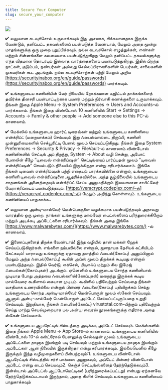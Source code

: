 ```yaml
---
title: Secure Your Computer
slug: secure_your_computer
---
```


![](/images/coverchap_4.jpg)




<span class="highlight_color"><span class="highlight_color">✔</span> வலுவான கடவுச்சொல் உருவாக்கவும்</span>  இது அசலாக, சிக்கலானதாக இருக்க வேண்டும், தனிப்பட்ட தகவல்களைப் பயன்படுத்த வேண்டாம், மேலும் அதை மூன்று மாதங்களுக்கு ஒரு முறை புதுப்பிக்கவும். நல்ல கடவுச்சொல் எழுத்துக்கள், எண்கள் மற்றும் சின்னங்களை கலவையாக பயன்படுத்துகிறது மேலும் தனிப்பட்ட தகவல்களுக்கு எந்த விதமான தொடர்பும் இல்லாத வார்த்தைகளைப் பயன்படுத்துகிறது. இதில் பிறந்த நாட்கள், குடும்பம், நண்பர்கள் அல்லது செல்லப்பிராணிகளின் பெயர்கள், சாலைகளின் முகவரிகள் கூட அடங்கும். நல்ல கடவுச்சொற்கள் பற்றி மேலும் அறிய [https://securityinabox.org/en/guide/passwords](https://securityinabox.org/en/guide/passwords) பார்க்கவும்.

<span class="highlight_color"><span class="highlight_color">✔</span> உங்களுடைய கணினியின் வேர் நிலையில் நோக்கமான டிஜிட்டல் தாக்கங்களைத் தவிர்க்க தினசரி பயன்பாட்டிற்காக</span>  பயனர் மற்றும் நிர்வாகி கணக்குகளை உருவாக்கவும். நீங்கள் இதை Apple Menu → System Preferences → Users and Accounts–ல் பார்க்கலாம். நீங்கள் இதை விண்டோஸ் 10 கணினியில் Start → Settings → Accounts → Family &amp; other people → Add someone else to this PC-ல் காணலாம்.       

<span class="highlight_color">✔</span>  மேக்ஸில் உங்களுடைய ஹார்ட் டிரைவ்கள் மற்றும் உங்களுடைய கணினியை என்க்ரிப்ட் (மறையாக்கம்) செய்யவும் இது ஃபைல்வால்டை திருப்பி, கணினி முன்னுரிமைகளில் செக்யூரிட்டி பேனல் மூலம் செய்யப்படுகிறது. நீங்கள் இதை System Preferences → Security &amp; Privacy → FileVault-ல் காணலாம்.விண்டோஸ் கணினிகளில் செட்டிங் அப் திறந்து, System → About வழி சென்று, அபோட் பேனலின் கீழே “டிவைஸ் என்க்ரிப்ஷன்” செட்டிங்யைப் பார்ப்பதன் மூலம் “டிவைஸ் என்க்ரிப்ஷன்” செயல்படும் நிலையில் இருக்கிறதா என்று சரிபார்க்கலாம். இங்கே நீங்கள் டிவைஸ் என்க்ரிப்ஷன் பற்றி எதையும் பாரக்கவில்லை என்றால், உங்களுடைய கணினி டிவைஸ் என்க்ரிப்ஷனை ஆதரிக்கவில்லை. அந்த சூழ்நிலையில் உங்களுடைய சாதனங்கள் அனைத்தையும் என்க்ரிப்ட் செய்ய அனுமதிக்கும் இலவசமான சாபிட்வேர் வேராக்ரிப்டைப் பயன்படுத்தவும். [https://veracrypt.codeplex.com/–ல்](https://veracrypt.codeplex.com/–ல்) மேலும் அறிந்து கொள்ளவும். உங்களுடைய கணினியைப் பாதுகாக்க..



<span class="highlight_color">✔ வலுவான அன்டி-மால்வேர் மென்பொருளை வழக்கமாக பயன்படுத்தவும்</span>   அதாவது வாரத்தில் ஒரு முறை. நாங்கள் உங்களுக்கு மால்வேர் பைட்ஸ்களைப் பரிந்துரைக்கிறோம் மற்றும் அடிக்கடி அப்டேட்களை சரிபார்க்கவும். நீங்கள் அதை இங்கே [https://www.malwarebytes.com/](https://www.malwarebytes.com/) -ல் காணலாம்.

<span class="highlight_color">✔ இணைப்புகளைத் திறக்க வேண்டாம்!</span> இந்த வழியில் தான் மக்கள் ஹேக் செய்யப்படுகிறார்கள். எங்களை நம்பவில்லை என்றால், ஜனநாயக தேசியக் கட்சியிடம் கேட்கவும்! யாராவது உங்களுக்கு ஏதாவது தளத்தில் ஃபைல்(கோப்பு) அனுப்பினால் மேலும் அந்த ஃபைல்(கோப்பு) கூகிள் அப்ஸ் மூலம் திறக்கக் கூடியது என்றால் பயன்படுத்தவும். இதில் வெர்டு, எக்செல், பிடிஎஃப் மற்றும் சில இமேஜ் ஃபைல்கள்(கோப்புகள்) அடங்கும். ஏனெனில் உங்களுடைய சொந்த கணினியால் முடியாத போது அத்தயை ஃபைல்களில்(கோப்புகள்) மறைந்து இருக்கக் கூடிய மால்வேரை கூகிளால் கையாள முடியும். கூகிளில் பதிவேற்றம் செய்வதை நீங்கள் வசதியாக உணரவில்லை என்றால் பின்னர் ஃபைலை(கோப்பு) பதிவிறக்கம் செய்து உங்களுடைய சொந்த அன்டி-மால்வேர் மென்பொருள் மூலம் ஸ்கேன் செய்யவும். ஆனால் அன்டி-மால்வேர் மென்பொருள் அப்டேட் செய்யப்பட்டிருப்பதை உறுதி செய்யவும். இறுதியாக, நீங்கள் ஃபைலை(கோப்பு) virustotal.com–யிற்கும் பதிவேற்றம் செய்து மாற்று செயல்முறையாக பல அன்டி-வைரஸ் நூலகங்களுக்கு எதிராக அதை ஸ்கேன் செய்யலாம். 

<span class="highlight_color">✔ உங்களுடைய ஆபரேட்டிங் சிஸ்டத்தை அடிக்கடி அப்டேட் செய்யவும்.</span> மெக்ஸ்களில் இதை நீங்கள் Apple Menu → App Store-ல் காணலாம். உங்களுடைய கணினியில் விண்டோஸ் 10-ல் கன்ட்ரோல் பேனலுக்கு செல்வதன் மூலம் உங்களுடைய அப்டேட்களை தானாக இயங்கும் படி செய்யவும் மற்றும் உங்களுடைய தானாக இயங்கும் அப்டேட்கள் ஆன் நிலையில் இருக்கிறதா என்று சரிபார்க்கவும். இல்லையெனில் கீழே இருக்கும் இந்த வழிமுறைகளைப் பின்பற்றவும்:1. உங்களுடைய விண்டோஸ் ஆபரேட்டிங் சிஸ்டத்தில் சர்ச் பாக்ஸை அணுகவும், அப்டேட் பின்னர் விண்டோஸ் அப்டேட் என்று டைப் செய்யவும்2. செஞ்ச் செட்டிங்ஸ்களைத் தேர்ந்தெடுக்கவும்3. இன்ஸ்டால் அப்டேட்ஸ் ஆட்டோமெட்டிகலீ (பரிந்துரைக்கப்பட்டது) என்பது ஏற்கனவே தேர்ந்தெடுக்கப்படாமல் இருந்தால், அதை கிளிக் செய்யவும்.உங்களுடைய கணினியைப் பாதுகாக்கவும்